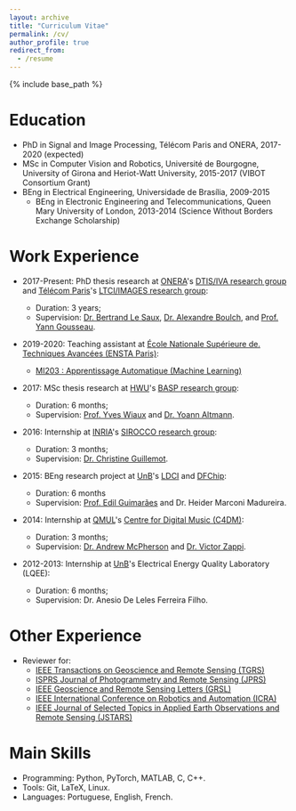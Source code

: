 ```yaml
---
layout: archive
title: "Curriculum Vitae"
permalink: /cv/
author_profile: true
redirect_from:
  - /resume
---
```


{% include base_path %}

Education
======
* PhD in Signal and Image Processing, Télécom Paris and ONERA, 2017-2020 (expected)
* MSc in Computer Vision and Robotics, Université de Bourgogne, University of Girona and Heriot-Watt University, 2015-2017 (VIBOT Consortium Grant)
* BEng in Electrical Engineering, Universidade de Brasília, 2009-2015
    * BEng in Electronic Engineering and Telecommunications, Queen Mary University of London, 2013-2014 (Science Without Borders Exchange Scholarship)

Work Experience
======
* 2017-Present: PhD thesis research at [ONERA](https://www.onera.fr/en)'s [DTIS/IVA research group](https://www.onera.fr/dtis/unites-de-recherche#iva) and [Télécom Paris](https://www.telecom-paris.fr/)'s [LTCI/IMAGES research group](https://images.telecom-paristech.fr/staff.html):
    * Duration: 3 years;
    * Supervision: [Dr. Bertrand Le Saux](https://blesaux.github.io/), [Dr. Alexandre Boulch](https://aboulch.github.io/), and [Prof. Yann Gousseau](https://perso.telecom-paristech.fr/gousseau/).

* 2019-2020: Teaching assistant at [École Nationale Supérieure de. Techniques Avancées (ENSTA Paris)](https://www.ensta-paristech.fr/):
    * [MI203 : Apprentissage Automatique (Machine Learning)](https://synapses.ensta-paris.fr/catalogue/2018-2019/ue/3278/MI203-apprentissage-automatique)

* 2017: MSc thesis research at [HWU](https://www.hw.ac.uk/)'s [BASP research group](https://www.hw.ac.uk/schools/engineering-physical-sciences/institutes/sensors-signals-systems/basp.htm):
    * Duration: 6 months;
    * Supervision: [Prof. Yves Wiaux](https://www.hw.ac.uk/staff/uk/eps/yves-wiaux.htm) and [Dr. Yoann Altmann](https://yoannaltmann.weebly.com/).

* 2016: Internship at [INRIA](https://www.inria.fr/en/)'s [SIROCCO research group](https://team.inria.fr/sirocco/):
    * Duration: 3 months;
    * Supervision: [Dr. Christine Guillemot](http://people.rennes.inria.fr/Christine.Guillemot/).

* 2015: BEng research project at [UnB](https://www.unb.br/)'s [LDCI](http://lara.ene.unb.br/) and [DFChip](http://www.dfchip.com/):
    * Duration: 6 months
    * Supervision: [Prof. Edil Guimarães](http://www.joseedil.com/) and Dr. Heider Marconi Madureira.

* 2014: Internship at [QMUL](https://www.qmul.ac.uk/)'s [Centre for Digital Music (C4DM)](http://c4dm.eecs.qmul.ac.uk/):
    * Duration: 3 months;
    * Supervision: [Dr. Andrew McPherson](http://www.eecs.qmul.ac.uk/~andrewm/) and [Dr. Victor Zappi](http://toomuchidle.com/).

* 2012-2013: Internship at [UnB](https://www.unb.br/)'s Electrical Energy Quality Laboratory (LQEE):
    * Duration: 6 months;
    * Supervision: Dr. Anesio De Leles Ferreira Filho.
  
Other Experience
======
* Reviewer for:
    * [IEEE Transactions on Geoscience and Remote Sensing (TGRS)](https://ieeexplore.ieee.org/xpl/RecentIssue.jsp?punumber=36)
    * [ISPRS Journal of Photogrammetry and Remote Sensing (JPRS)](https://www.journals.elsevier.com/isprs-journal-of-photogrammetry-and-remote-sensing)
    * [IEEE Geoscience and Remote Sensing Letters (GRSL)](https://ieeexplore.ieee.org/xpl/RecentIssue.jsp?punumber=8859)
    * [IEEE International Conference on Robotics and Automation (ICRA)](https://www.ieee-ras.org/conferences-workshops/fully-sponsored/icra)
    * [IEEE Journal of Selected Topics in Applied Earth Observations and Remote Sensing (JSTARS)](https://ieeexplore.ieee.org/xpl/RecentIssue.jsp?punumber=4609443)
  
Main Skills
======
* Programming: Python, PyTorch, MATLAB, C, C++.
* Tools: Git, LaTeX, Linux.
* Languages: Portuguese, English, French.


<!---
Publications
======
  <ul>{% for post in site.publications %}
    {% include archive-single-cv.html %}
  {% endfor %}</ul>
  
Talks
======
  <ul>{% for post in site.talks %}
    {% include archive-single-talk-cv.html %}
  {% endfor %}</ul>
  
Teaching
======
  <ul>{% for post in site.teaching %}
    {% include archive-single-cv.html %}
  {% endfor %}</ul>
  
Service and leadership
======
* Currently signed in to 43 different slack teams
-->
